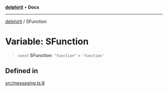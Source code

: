 [**delphirtl**](../README.md) • **Docs**

***

[delphirtl](../globals.md) / SFunction

# Variable: SFunction

> `const` **SFunction**: `"function"` = `'function'`

## Defined in

[src/messaging.ts:8](https://github.com/chuacw/delphirtl/blob/4a4c64bce92db2a5d78ca568ba3371d801319bd9/src/messaging.ts#L8)
